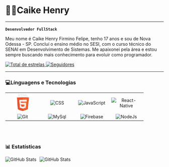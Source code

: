 # 👨‍💻Caike Henry

---

**`Desenvolvedor FullStack`**

Meu nome é Caike Henry Firmino Felipe, tenho 17 anos e sou de Nova Odessa - SP. Concluí o ensino médio no SESI, com o curso técnico do SENAI em Desenvolvimento de Sistemas. Me apaixonei pela área e estou sempre buscando mais conhecimento para evoluir como programador.

<p align="left">
    <a href="https://github.com/CaikeHenry007?tab=repositories&sort=stargazers">
        <img 
            alt="Total de estrelas" 
            title="Total de estrelas GitHub" 
            src="https://custom-icon-badges.demolab.com/github/stars/CaikeHenry007?color=55960c&style=for-the-badge&labelColor=488207&logo=star&label=estrelas"
        />
    </a>
    <a href="https://github.com/CaikeHenry007?tab=followers">
        <img 
            alt="Seguidores" 
            title="Me siga no GitHub" 
            src="https://custom-icon-badges.demolab.com/github/followers/CaikeHenry007?color=236ad3&labelColor=1155ba&style=for-the-badge&logo=github&label=Seguidores&logoColor=white"
        />
    </a>
</p>

---

### 💻Línguagens e Tecnologias

<table align="center">
<tr>
<td align="center" width="96" >
<img 
    alt="HTML"
    title="HTML" 
    width="57" 
    src="https://raw.githubusercontent.com/Zenfection/Image/master/2021/06/08-15-55-13-06-00-18-00-html5.gif" 
/>
</td>

<td align="center" width="96" >
<img 
    alt="CSS" 
    title="CSS"
    width="57" 
    src="https://media.giphy.com/media/v1.Y2lkPTc5MGI3NjExNmQ3OWQyZWI0MWU1YjM4Zjk3OTI0NTU5NDEyMWU5OTc3N2E5NWYxZiZjdD1z/fsEaZldNC8A1PJ3mwp/giphy.gif" 
/>
</td>

<td align="center" width="96" >
<img 
    alt="JavaScript" 
    title="JavaScript"
    width="67" 
    src="https://techstack-generator.vercel.app/js-icon.svg" 
/>
</td>

<td align="center" width="96" >
<img 
    alt="React-Native" 
    title="React-Native"
    width="57" 
    src="https://techstack-generator.vercel.app/react-icon.svg" />
</td>    
</tr>

<tr>
<td align="center" width="96" >   
<img 
    alt="Git" 
    title="Git"
    width="57" 
    src="https://cdn.jsdelivr.net/gh/devicons/devicon@latest/icons/git/git-original.svg" 
/>
</td>

<td align="center" width="96" > 
<img 
    alt="MySql" 
    title="MySql"
    width="57" 
    src="https://techstack-generator.vercel.app/mysql-icon.svg" />
</td>

<td align="center" width="96" > 
<img 
    alt="Firebase" 
    title="Firebase"
    width="57" 
    src="https://cdn.jsdelivr.net/gh/devicons/devicon@latest/icons/firebase/firebase-original-wordmark.svg" />
</td>

<td align="center" width="96" >    
 <img  
    alt="NodeJs" 
    title="NodeJs"
    width="57" 
    src="https://user-images.githubusercontent.com/74038190/212257460-738ff738-247f-4445-a718-cdd0ca76e2db.gif" />
</td>
</tr>
</table>        

<br>
<br>

### 📊 Estatísticas

<p>
  <img 
    align="left" 
    alt="GitHub Stats" 
    height="200" 
    style="padding-right: 10px;" 
    src="https://github-readme-stats.vercel.app/api?username=CaikeHenry007&show_icons=true&theme=transparent&include_all_commits=true&locale=pt-br" 
  />

<img 
      align="left" 
      alt="GitHub Stats" 
      height="200" 
      src="https://github-readme-stats.vercel.app/api/top-langs/?username=CaikeHenry007&theme=transparent&layout=compact&custom_title=Tecnologias&langs_count=4" 
  />

</p>
          


